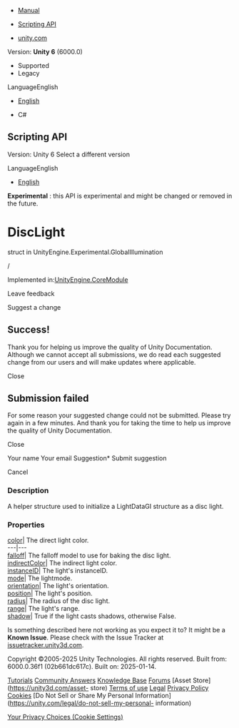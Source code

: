 [ ]()

  * [Manual](../Manual/index.html)
  * [Scripting API](../ScriptReference/index.html)

  * [unity.com](https://unity.com/)

Version: **Unity 6** (6000.0)

  * Supported
  * Legacy

LanguageEnglish

  * [English]()

  * C#

[ ](https://docs.unity3d.com)

## Scripting API

Version: Unity 6 Select a different version

LanguageEnglish

  * [English]()

**Experimental** : this API is experimental and might be changed or removed in
the future.

# DiscLight

struct in UnityEngine.Experimental.GlobalIllumination

/

Implemented in:[UnityEngine.CoreModule](UnityEngine.CoreModule.html)

Leave feedback

Suggest a change

## Success!

Thank you for helping us improve the quality of Unity Documentation. Although
we cannot accept all submissions, we do read each suggested change from our
users and will make updates where applicable.

Close

## Submission failed

For some reason your suggested change could not be submitted. Please <a>try
again</a> in a few minutes. And thank you for taking the time to help us
improve the quality of Unity Documentation.

Close

Your name Your email Suggestion* Submit suggestion

Cancel

[ ]()

### Description

A helper structure used to initialize a LightDataGI structure as a disc light.

### Properties

[color](Experimental.GlobalIllumination.DiscLight-color.html)| The direct
light color.  
---|---  
[falloff](Experimental.GlobalIllumination.DiscLight-falloff.html)| The falloff
model to use for baking the disc light.  
[indirectColor](Experimental.GlobalIllumination.DiscLight-indirectColor.html)|
The indirect light color.  
[instanceID](Experimental.GlobalIllumination.DiscLight-instanceID.html)| The
light's instanceID.  
[mode](Experimental.GlobalIllumination.DiscLight-mode.html)| The lightmode.  
[orientation](Experimental.GlobalIllumination.DiscLight-orientation.html)| The
light's orientation.  
[position](Experimental.GlobalIllumination.DiscLight-position.html)| The
light's position.  
[radius](Experimental.GlobalIllumination.DiscLight-radius.html)| The radius of
the disc light.  
[range](Experimental.GlobalIllumination.DiscLight-range.html)| The light's
range.  
[shadow](Experimental.GlobalIllumination.DiscLight-shadow.html)| True if the
light casts shadows, otherwise False.  
  
Is something described here not working as you expect it to? It might be a
**Known Issue**. Please check with the Issue Tracker at
[issuetracker.unity3d.com](https://issuetracker.unity3d.com).

Copyright ©2005-2025 Unity Technologies. All rights reserved. Built from:
6000.0.36f1 (02b661dc617c). Built on: 2025-01-14.

[Tutorials](https://unity3d.com/learn) [Community
Answers](https://answers.unity3d.com) [Knowledge
Base](https://support.unity3d.com/hc/en-us)
[Forums](https://forum.unity3d.com) [Asset Store](https://unity3d.com/asset-
store) [Terms of use](https://docs.unity3d.com/Manual/TermsOfUse.html)
[Legal](https://unity.com/legal) [Privacy
Policy](https://unity.com/legal/privacy-policy)
[Cookies](https://unity.com/legal/cookie-policy) [Do Not Sell or Share My
Personal Information](https://unity.com/legal/do-not-sell-my-personal-
information)

[Your Privacy Choices (Cookie Settings)](javascript:void\(0\);)

